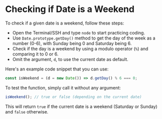 # Checking if Date is a Weekend

To check if a given date is a weekend, follow these steps:

- Open the Terminal/SSH and type `node` to start practicing coding.
- Use `Date.prototype.getDay()` method to get the day of the week as a number (0-6), with Sunday being 0 and Saturday being 6.
- Check if the day is a weekend by using a modulo operator (`%`) and comparing it to 0 or 6.
- Omit the argument, `d`, to use the current date as default.

Here's an example code snippet that you can use:

```js
const isWeekend = (d = new Date()) => d.getDay() % 6 === 0;
```

To test the function, simply call it without any argument:

```js
isWeekend(); // true or false (depending on the current date)
```

This will return `true` if the current date is a weekend (Saturday or Sunday) and `false` otherwise.
